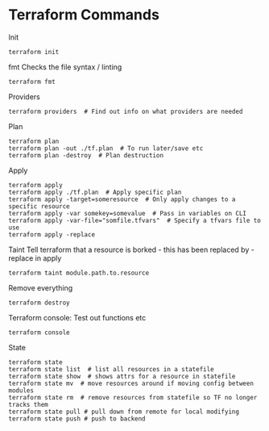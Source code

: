 Terraform Commands
===============================================

Init
```
terraform init
```

fmt
Checks the file syntax / linting
```
terraform fmt
```

Providers
```
terraform providers  # Find out info on what providers are needed
```

Plan
```
terraform plan
terraform plan -out ./tf.plan  # To run later/save etc
terraform plan -destroy  # Plan destruction
```

Apply
```
terraform apply
terraform apply ./tf.plan  # Apply specific plan
terraform apply -target=someresource  # Only apply changes to a specific resource
terraform apply -var somekey=somevalue  # Pass in variables on CLI
terraform apply -var-file="somfile.tfvars"  # Specify a tfvars file to use
terraform apply -replace
```

Taint
Tell terraform that a resource is borked - this has been replaced by -replace in apply
```
terraform taint module.path.to.resource
```

Remove everything
```
terraform destroy
```

Terraform console:
Test out functions etc
```
terraform console
```

State
```
terraform state
terraform state list  # list all resources in a statefile
terraform state show  # shows attrs for a resource in statefile
terraform state mv  # move resources around if moving config between modules
terraform state rm  # remove resources from statefile so TF no longer tracks them
terraform state pull # pull down from remote for local modifying
terraform state push # push to backend
```

